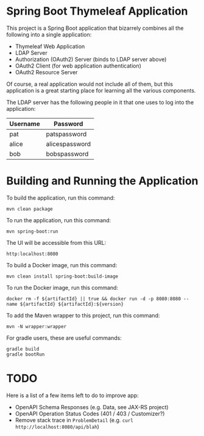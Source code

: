 Spring Boot Thymeleaf Application
=================================

This project is a Spring Boot application that bizarrely combines all the following
into a single application:

* Thymeleaf Web Application
* LDAP Server
* Authorization (OAuth2) Server (binds to LDAP server above)
* OAuth2 Client (for web application authentication)
* OAuth2 Resource Server

Of course, a real application would not include all of them, but this application
is a great starting place for learning all the various components.

The LDAP server has the following people in it that one uses to log into the application:

| Username | Password       |
| -------- | -------------- |
| pat      | patspassword   |
| alice    | alicespassword |
| bob      | bobspassword   |


Building and Running the Application
====================================

To build the application, run this command:

```
mvn clean package
```

To run the application, run this command:

```
mvn spring-boot:run
```

The UI will be accessible from this URL:

```
http:localhost:8080
```

To build a Docker image, run this command:

```
mvn clean install spring-boot:build-image
```

To run the Docker image, run this command:

```
docker rm -f ${artifactId} || true && docker run -d -p 8080:8080 --name ${artifactId} ${artifactId}:${version}

```

To add the Maven wrapper to this project, run this command:

```
mvn -N wrapper:wrapper
```

For gradle users, these are useful commands:

```
gradle build
gradle bootRun
```

TODO
====

Here is a list of a few items left to do to improve app:

* OpenAPI Schema Responses (e.g. Data, see JAX-RS project)
* OpenAPI Operation Status Codes (401 / 403 / Customizer?)
* Remove stack trace in `ProblemDetail` (e.g. `curl http://localhost:8080/api/blah`)

